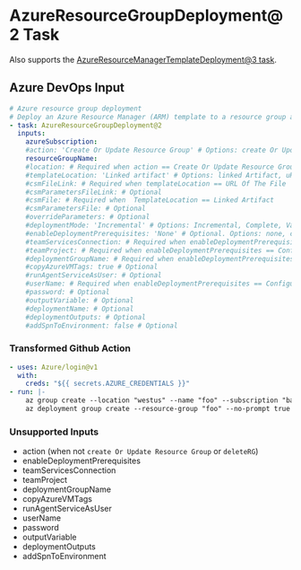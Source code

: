 # AzureResourceGroupDeployment@2 Task

Also supports the [AzureResourceManagerTemplateDeployment@3 task](https://github.com/microsoft/azure-pipelines-tasks/tree/master/Tasks/AzureResourceManagerTemplateDeploymentV3).

## Azure DevOps Input

```yaml
# Azure resource group deployment
# Deploy an Azure Resource Manager (ARM) template to a resource group and manage virtual machines
- task: AzureResourceGroupDeployment@2
  inputs:
    azureSubscription:
    #action: 'Create Or Update Resource Group' # Options: create Or Update Resource Group, select Resource Group, start, stop, stopWithDeallocate, restart, delete, deleteRG
    resourceGroupName:
    #location: # Required when action == Create Or Update Resource Group
    #templateLocation: 'Linked artifact' # Options: linked Artifact, uRL Of The File
    #csmFileLink: # Required when templateLocation == URL Of The File
    #csmParametersFileLink: # Optional
    #csmFile: # Required when  TemplateLocation == Linked Artifact
    #csmParametersFile: # Optional
    #overrideParameters: # Optional
    #deploymentMode: 'Incremental' # Options: Incremental, Complete, Validate
    #enableDeploymentPrerequisites: 'None' # Optional. Options: none, configureVMwithWinRM, configureVMWithDGAgent
    #teamServicesConnection: # Required when enableDeploymentPrerequisites == ConfigureVMWithDGAgent
    #teamProject: # Required when enableDeploymentPrerequisites == ConfigureVMWithDGAgent
    #deploymentGroupName: # Required when enableDeploymentPrerequisites == ConfigureVMWithDGAgent
    #copyAzureVMTags: true # Optional
    #runAgentServiceAsUser: # Optional
    #userName: # Required when enableDeploymentPrerequisites == ConfigureVMWithDGAgent && RunAgentServiceAsUser == True
    #password: # Optional
    #outputVariable: # Optional
    #deploymentName: # Optional
    #deploymentOutputs: # Optional
    #addSpnToEnvironment: false # Optional
```

### Transformed Github Action

```yaml
- uses: Azure/login@v1
  with:
    creds: "${{ secrets.AZURE_CREDENTIALS }}"
- run: |-
    az group create --location "westus" --name "foo" --subscription "bar"
    az deployment group create --resource-group "foo" --no-prompt true --subscription "bar" --template-file "template.json"
```

### Unsupported Inputs

- action (when not `create Or Update Resource Group` or `deleteRG`)
- enableDeploymentPrerequisites
- teamServicesConnection
- teamProject
- deploymentGroupName
- copyAzureVMTags
- runAgentServiceAsUser
- userName
- password
- outputVariable
- deploymentOutputs
- addSpnToEnvironment
